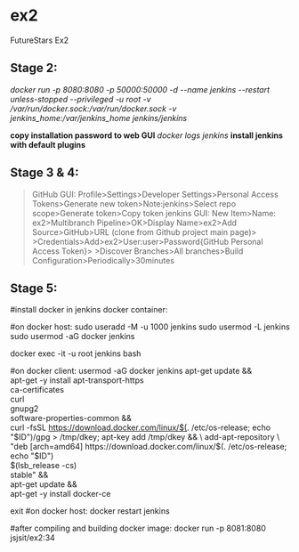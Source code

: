 # ex2
 FutureStars Ex2
## Stage 2:

*docker run -p 8080:8080 -p 50000:50000 -d --name jenkins --restart unless-stopped --privileged -u root  -v /var/run/docker.sock:/var/run/docker.sock -v jenkins_home:/var/jenkins_home jenkins/jenkins*

**copy installation password to web GUI**
*docker logs jenkins*
**install jenkins with default plugins**

## Stage 3 & 4:

>GitHub GUI: Profile>Settings>Developer Settings>Personal Access Tokens>Generate new token>Note:jenkins>Select repo scope>Generate token>Copy token
>jenkins GUI: New Item>Name: ex2>Multibranch Pipeline>OK>Display Name>ex2>Add Source>GitHub>URL (clone from Github project main page)>
>\>Credentials>Add>ex2>User:user>Password{GitHub Personal Access Token}>
>\>Discover Branches>All branches>Build Configuration>Periodically>30minutes

## Stage 5:
#install docker in jenkins docker container:

#on docker host:
sudo useradd -M -u 1000 jenkins
sudo usermod -L jenkins
sudo usermod -aG docker jenkins


docker exec -it -u root jenkins bash

#on docker client:
usermod -aG docker jenkins
apt-get update && \
apt-get -y install apt-transport-https \
     ca-certificates \
     curl \
     gnupg2 \
     software-properties-common && \
curl -fsSL https://download.docker.com/linux/$(. /etc/os-release; echo "$ID")/gpg > /tmp/dkey; apt-key add /tmp/dkey && \
add-apt-repository \
   "deb [arch=amd64] https://download.docker.com/linux/$(. /etc/os-release; echo "$ID") \
   $(lsb_release -cs) \
   stable" && \
apt-get update && \
apt-get -y install docker-ce


exit
#on docker host:
docker restart jenkins


#after compiling and building docker image:
docker run -p 8081:8080 jsjsit/ex2:34
